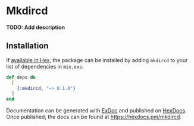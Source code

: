 # Mkdircd

**TODO: Add description**

## Installation

If [available in Hex](https://hex.pm/docs/publish), the package can be installed
by adding `mkdircd` to your list of dependencies in `mix.exs`:

```elixir
def deps do
  [
    {:mkdircd, "~> 0.1.0"}
  ]
end
```

Documentation can be generated with [ExDoc](https://github.com/elixir-lang/ex_doc)
and published on [HexDocs](https://hexdocs.pm). Once published, the docs can
be found at <https://hexdocs.pm/mkdircd>.

